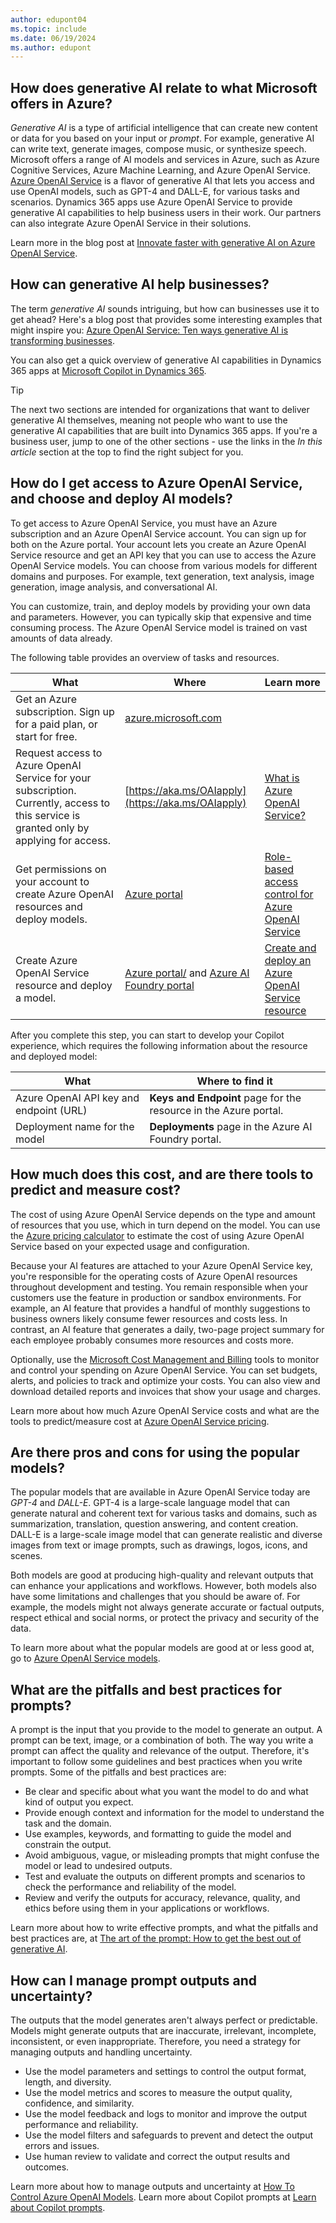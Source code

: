 ```yaml
---
author: edupont04
ms.topic: include
ms.date: 06/19/2024
ms.author: edupont
---
```

## How does generative AI relate to what Microsoft offers in Azure?

*Generative AI* is a type of artificial intelligence that can create new content or data for you based on your input or *prompt*. For example, generative AI can write text, generate images, compose music, or synthesize speech. Microsoft offers a range of AI models and services in Azure, such as Azure Cognitive Services, Azure Machine Learning, and Azure OpenAI Service. [Azure OpenAI Service](/azure/ai-services/openai/overview) is a flavor of generative AI that lets you access and use OpenAI models, such as GPT-4 and DALL-E, for various tasks and scenarios. Dynamics 365 apps use Azure OpenAI Service to provide generative AI capabilities to help business users in their work. Our partners can also integrate Azure OpenAI Service in their solutions.

Learn more in the blog post at [Innovate faster with generative AI on Azure OpenAI Service](https://startups.microsoft.com/blog/innovate-faster-with-generative-ai-on-azure-openai-service/).

## How can generative AI help businesses?

The term *generative AI* sounds intriguing, but how can businesses use it to get ahead? Here's a blog post that provides some interesting examples that might inspire you: [Azure OpenAI Service: Ten ways generative AI is transforming businesses](https://azure.microsoft.com/blog/azure-openai-service-10-ways-generative-ai-is-transforming-businesses/).

You can also get a quick overview of generative AI capabilities in Dynamics 365 apps at [Microsoft Copilot in Dynamics 365](/dynamics365/copilot/).  

> [!TIP]
> The next two sections are intended for organizations that want to deliver generative AI themselves, meaning not people who want to use the generative AI capabilities that are built into Dynamics 365 apps. If you're a business user, jump to one of the other sections - use the links in the *In this article* section at the top to find the right subject for you.

## How do I get access to Azure OpenAI Service, and choose and deploy AI models?

To get access to Azure OpenAI Service, you must have an Azure subscription and an Azure OpenAI Service account. You can sign up for both on the Azure portal. Your account lets you create an Azure OpenAI Service resource and get an API key that you can use to access the Azure OpenAI Service models. You can choose from various models for different domains and purposes. For example, text generation, text analysis, image generation, image analysis, and conversational AI.

You can customize, train, and deploy models by providing your own data and parameters. However, you can typically skip that expensive and time consuming process. The Azure OpenAI Service model is trained on vast amounts of data already.

The following table provides an overview of tasks and resources.

|What  |Where|Learn more|
|---------|---------|---------|
|Get an Azure subscription. Sign up for a paid plan, or start for free.| [azure.microsoft.com](https://azure.microsoft.com)| |
|Request access to Azure OpenAI Service for your subscription. Currently, access to this service is granted only by applying for access. | [https://aka.ms/OAIapply](https://aka.ms/OAIapply) |[What is Azure OpenAI Service?](/azure/ai-services/openai/overview) |
|Get permissions on your account to create Azure OpenAI resources and deploy models.|[Azure portal](https://portal.azure.com/)|[Role-based access control for Azure OpenAI Service](/azure/ai-services/openai/how-to/role-based-access-control)|
|Create Azure OpenAI Service resource and deploy a model.|[Azure portal/](https://portal.azure.com/) and [Azure AI Foundry portal](https://oai.azure.com/)|[Create and deploy an Azure OpenAI Service resource](/azure/ai-services/openai/how-to/create-resource)|

After you complete this step, you can start to develop your Copilot experience, which requires the following information about the resource and deployed model:

|What|Where to find it|
|-|-|
|Azure OpenAI API key and endpoint (URL)|**Keys and Endpoint** page for the resource in the Azure portal.|
|Deployment name for the model|**Deployments** page in the Azure AI Foundry portal.|

## How much does this cost, and are there tools to predict and measure cost?

The cost of using Azure OpenAI Service depends on the type and amount of resources that you use, which in turn depend on the model. You can use the [Azure pricing calculator](https://azure.microsoft.com/pricing/calculator/) to estimate the cost of using Azure OpenAI Service based on your expected usage and configuration.

Because your AI features are attached to your Azure OpenAI Service key, you're responsible for the operating costs of Azure OpenAI resources throughout development and testing. You remain responsible when your customers use the feature in production or sandbox environments. For example, an AI feature that provides a handful of monthly suggestions to business owners likely consume fewer resources and costs less. In contrast, an AI feature that generates a daily, two-page project summary for each employee probably consumes more resources and costs more.

Optionally, use the [Microsoft Cost Management and Billing](/azure/cost-management-billing/cost-management-billing-overview) tools to monitor and control your spending on Azure OpenAI Service. You can set budgets, alerts, and policies to track and optimize your costs. You can also view and download detailed reports and invoices that show your usage and charges.

Learn more about how much Azure OpenAI Service costs and what are the tools to predict/measure cost at [Azure OpenAI Service pricing](https://azure.microsoft.com/pricing/details/cognitive-services/openai-service/).

## Are there pros and cons for using the popular models?

The popular models that are available in Azure OpenAI Service today are *GPT-4* and *DALL-E*. GPT-4 is a large-scale language model that can generate natural and coherent text for various tasks and domains, such as summarization, translation, question answering, and content creation. DALL-E is a large-scale image model that can generate realistic and diverse images from text or image prompts, such as drawings, logos, icons, and scenes.

Both models are good at producing high-quality and relevant outputs that can enhance your applications and workflows. However, both models also have some limitations and challenges that you should be aware of. For example, the models might not always generate accurate or factual outputs, respect ethical and social norms, or protect the privacy and security of the data.

To learn more about what the popular models are good at or less good at, go to [Azure OpenAI Service models](/azure/ai-services/openai/concepts/models).

## What are the pitfalls and best practices for prompts?

A prompt is the input that you provide to the model to generate an output. A prompt can be text, image, or a combination of both. The way you write a prompt can affect the quality and relevance of the output. Therefore, it's important to follow some guidelines and best practices when you write prompts. Some of the pitfalls and best practices are:

- Be clear and specific about what you want the model to do and what kind of output you expect.
- Provide enough context and information for the model to understand the task and the domain.
- Use examples, keywords, and formatting to guide the model and constrain the output.
- Avoid ambiguous, vague, or misleading prompts that might confuse the model or lead to undesired outputs.
- Test and evaluate the outputs on different prompts and scenarios to check the performance and reliability of the model.
- Review and verify the outputs for accuracy, relevance, quality, and ethics before using them in your applications or workflows.

Learn more about how to write effective prompts, and what the pitfalls and best practices are, at [The art of the prompt: How to get the best out of generative AI](https://news.microsoft.com/source/features/ai/the-art-of-the-prompt-how-to-get-the-best-out-of-generative-ai/).

## How can I manage prompt outputs and uncertainty?

The outputs that the model generates aren't always perfect or predictable. Models might generate outputs that are inaccurate, irrelevant, incomplete, inconsistent, or even inappropriate. Therefore, you need a strategy for managing outputs and handling uncertainty.

- Use the model parameters and settings to control the output format, length, and diversity.
- Use the model metrics and scores to measure the output quality, confidence, and similarity.
- Use the model feedback and logs to monitor and improve the output performance and reliability.
- Use the model filters and safeguards to prevent and detect the output errors and issues.
- Use human review to validate and correct the output results and outcomes.

Learn more about how to manage outputs and uncertainty at [How To Control Azure OpenAI Models](https://techcommunity.microsoft.com/t5/ai-azure-ai-services-blog/how-to-control-azure-openai-models/ba-p/4146793). Learn more about Copilot prompts at [Learn about Copilot prompts](https://support.microsoft.com/topic/learn-about-copilot-prompts-f6c3b467-f07c-4db1-ae54-ffac96184dd5).
